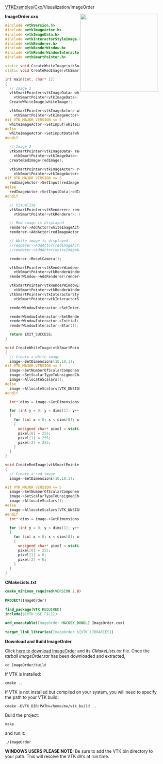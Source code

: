[VTKExamples](/home/)/[Cxx](/Cxx)/Visualization/ImageOrder

<img align="right" src="https://github.com/lorensen/VTKExamples/blob/gh-pages/Testing/Baseline/Visualization/TestImageOrder.png?raw=true" width="256" />

**ImageOrder.cxx**
```c++
#include <vtkVersion.h>
#include <vtkImageActor.h>
#include <vtkImageData.h>
#include <vtkInteractorStyleImage.h>
#include <vtkRenderer.h>
#include <vtkRenderWindow.h>
#include <vtkRenderWindowInteractor.h>
#include <vtkSmartPointer.h>

static void CreateWhiteImage(vtkSmartPointer<vtkImageData> image);
static void CreateRedImage(vtkSmartPointer<vtkImageData> image);

int main(int, char* [])
{
  // Image 1
  vtkSmartPointer<vtkImageData> whiteImage =
    vtkSmartPointer<vtkImageData>::New();
  CreateWhiteImage(whiteImage);

  vtkSmartPointer<vtkImageActor> whiteImageActor =
    vtkSmartPointer<vtkImageActor>::New();
#if VTK_MAJOR_VERSION <= 5
  whiteImageActor->SetInput(whiteImage);
#else
  whiteImageActor->SetInputData(whiteImage);
#endif

  // Image 2
  vtkSmartPointer<vtkImageData> redImage =
    vtkSmartPointer<vtkImageData>::New();
  CreateRedImage(redImage);

  vtkSmartPointer<vtkImageActor> redImageActor =
    vtkSmartPointer<vtkImageActor>::New();
#if VTK_MAJOR_VERSION <= 5
  redImageActor->SetInput(redImage);
#else
  redImageActor->SetInputData(redImage);
#endif

  // Visualize
  vtkSmartPointer<vtkRenderer> renderer =
    vtkSmartPointer<vtkRenderer>::New();

  // Red image is displayed
  renderer->AddActor(whiteImageActor);
  renderer->AddActor(redImageActor);

  // White image is displayed
  //renderer->AddActor(redImageActor);
  //renderer->AddActor(whiteImageActor);

  renderer->ResetCamera();

  vtkSmartPointer<vtkRenderWindow> renderWindow =
    vtkSmartPointer<vtkRenderWindow>::New();
  renderWindow->AddRenderer(renderer);

  vtkSmartPointer<vtkRenderWindowInteractor> renderWindowInteractor =
    vtkSmartPointer<vtkRenderWindowInteractor>::New();
  vtkSmartPointer<vtkInteractorStyleImage> style =
    vtkSmartPointer<vtkInteractorStyleImage>::New();

  renderWindowInteractor->SetInteractorStyle(style);

  renderWindowInteractor->SetRenderWindow(renderWindow);
  renderWindowInteractor->Initialize();
  renderWindowInteractor->Start();

  return EXIT_SUCCESS;
}

void CreateWhiteImage(vtkSmartPointer<vtkImageData> image)
{
  // Create a white image
  image->SetDimensions(10,10,1);
#if VTK_MAJOR_VERSION <= 5
  image->SetNumberOfScalarComponents(3);
  image->SetScalarTypeToUnsignedChar();
  image->AllocateScalars();
#else
  image->AllocateScalars(VTK_UNSIGNED_CHAR,3);
#endif

  int* dims = image->GetDimensions();

  for (int y = 0; y < dims[1]; y++)
  {
    for (int x = 0; x < dims[0]; x++)
    {
      unsigned char* pixel = static_cast<unsigned char*>(image->GetScalarPointer(x,y,0));
      pixel[0] = 255;
      pixel[1] = 255;
      pixel[2] = 255;
    }
  }
}

void CreateRedImage(vtkSmartPointer<vtkImageData> image)
{
  // Create a red image
  image->SetDimensions(10,10,1);

#if VTK_MAJOR_VERSION <= 5
  image->SetNumberOfScalarComponents(3);
  image->SetScalarTypeToUnsignedChar();
  image->AllocateScalars();
#else
  image->AllocateScalars(VTK_UNSIGNED_CHAR,3);
#endif
  int* dims = image->GetDimensions();

  for (int y = 0; y < dims[1]; y++)
  {
    for (int x = 0; x < dims[0]; x++)
    {
      unsigned char* pixel = static_cast<unsigned char*>(image->GetScalarPointer(x,y,0));
      pixel[0] = 255;
      pixel[1] = 0;
      pixel[2] = 0;
    }
  }
}
```
**CMakeLists.txt**
```cmake
cmake_minimum_required(VERSION 2.8)
 
PROJECT(ImageOrder)
 
find_package(VTK REQUIRED)
include(${VTK_USE_FILE})
 
add_executable(ImageOrder MACOSX_BUNDLE ImageOrder.cxx)
 
target_link_libraries(ImageOrder ${VTK_LIBRARIES})
```

**Download and Build ImageOrder**

Click [here to download ImageOrder](https://github.com/lorensen/VTKWikiExamplesTarballs/raw/master/ImageOrder.tar) and its *CMakeLists.txt* file.
Once the *tarball ImageOrder.tar* has been downloaded and extracted,
```
cd ImageOrder/build 
```
If VTK is installed:
```
cmake ..
```
If VTK is not installed but compiled on your system, you will need to specify the path to your VTK build:
```
cmake -DVTK_DIR:PATH=/home/me/vtk_build ..
```
Build the project:
```
make
```
and run it:
```
./ImageOrder
```
**WINDOWS USERS PLEASE NOTE:** Be sure to add the VTK bin directory to your path. This will resolve the VTK dll's at run time.

